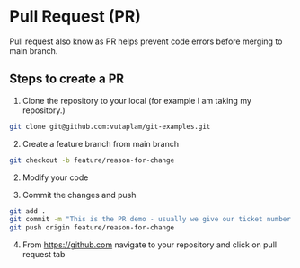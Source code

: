 # Pull Request (PR)

Pull request also know as PR helps prevent code errors before merging to main branch.

## Steps to create a PR

1. Clone the repository to your local (for example I am taking my repository.)

```bash
git clone git@github.com:vutaplam/git-examples.git
```

2. Create a feature branch from main branch

```bash
git checkout -b feature/reason-for-change
```

2. Modify your code

3. Commit the changes and push

```bash
git add . 
git commit -m "This is the PR demo - usually we give our ticket number and reason for this change"
git push origin feature/reason-for-change
```

4. From <https://github.com> navigate to your repository and click on pull request tab
